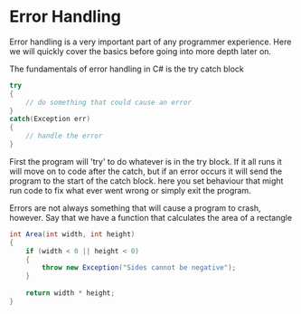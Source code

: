 # Error Handling

Error handling is a very important part of any programmer experience. 
Here we will quickly cover the basics before going into more depth 
later on.

The fundamentals of error handling in C# is the try catch block
```C#
try
{
    // do something that could cause an error
}
catch(Exception err)
{
    // handle the error
}
```
First the program will 'try' to do whatever is in the try block. If
it all runs it will move on to code after the catch, but if an error 
occurs it will send the program to the start of the catch block.
here you set behaviour that might run code to fix what ever went 
wrong or simply exit the program.

Errors are not always something that will cause a program to crash,
however. Say that we have a function that calculates the area of a rectangle
```C#
int Area(int width, int height) 
{
    if (width < 0 || height < 0)
    {
        throw new Exception("Sides cannot be negative");
    }
    
    return width * height;
}
```

